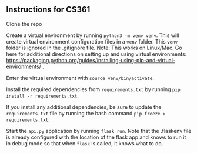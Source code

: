 ## Instructions for CS361
Clone the repo

Create a virtual environment by running `python3 -m venv venv`. This will create virtual environment configuration files in a `venv` folder. This `venv` folder is ignored in the .gitignore file. Note: This works on Linux/Mac. Go here for additional directions on setting up and using virtual environments: https://packaging.python.org/guides/installing-using-pip-and-virtual-environments/ .

Enter the virtual environment with `source venv/bin/activate`.

Install the required dependencies from `requirements.txt` by running `pip install -r requirements.txt`.

If you install any additional dependencies, be sure to update the `requirements.txt` file by running the bash command `pip freeze > requirements.txt`.

Start the `api.py` application by running `flask run`. Note that the .flaskenv file is already configured with the location of the flask app and knows to run it in debug mode so that when `flask` is called, it knows what to do.

